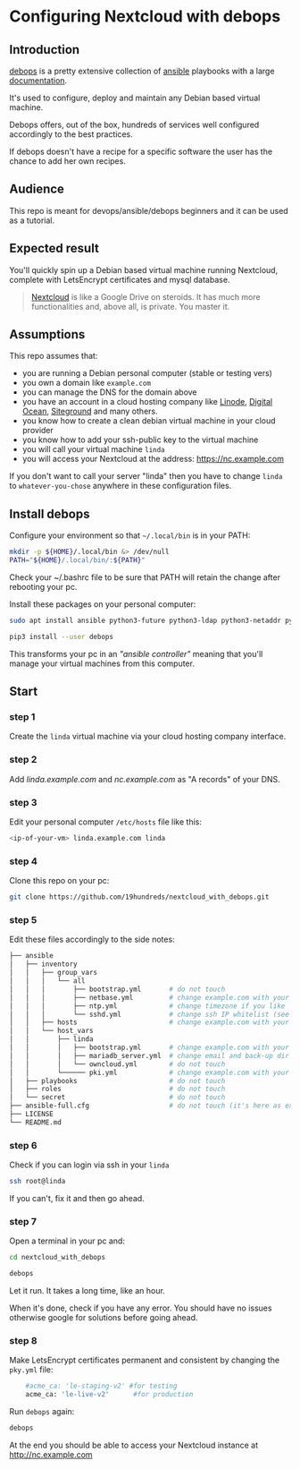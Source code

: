 # Configuring Nextcloud with debops

## Introduction

[debops](https://github.com/debops/debops) is a pretty extensive collection of [ansible](https://www.ansible.com/) playbooks with a large [documentation](https://docs.debops.org/en/master/).

It's used to configure, deploy and maintain any Debian based virtual machine.

Debops offers, out of the box, hundreds of services well configured accordingly to the best practices.

If debops doesn't have a recipe for a specific software the user has the chance to add her own recipes.

## Audience

This repo is meant for devops/ansible/debops beginners and it can be used as a tutorial.

## Expected result

You'll quickly spin up a Debian based virtual machine running Nextcloud, complete with LetsEncrypt certificates and mysql database.

> [Nextcloud](http://nextcloud.org/) is like a Google Drive on steroids. It has much more functionalities and, above all, is private. You master it.

## Assumptions

This repo assumes that:

* you are running a Debian personal computer (stable or testing vers)
* you own a domain like `example.com`
* you can manage the DNS for the domain above
* you have an account in a cloud hosting company like [Linode](https://www.linode.com/), [Digital Ocean](https://digitalocean.com), [Siteground](https://www.siteground.com/) and many others.
* you know how to create a clean debian virtual machine in your cloud provider
* you know how to add your ssh-public key to the virtual machine
* you will call your virtual machine `linda`
* you will access your Nextcloud at the address: https://nc.example.com

If you don't want to call your server "linda" then you have to change `linda` to `whatever-you-chose` anywhere in these configuration files.

## Install debops

Configure your environment so that `~/.local/bin` is in your PATH:

``` bash
mkdir -p ${HOME}/.local/bin &> /dev/null
PATH="${HOME}/.local/bin/:${PATH}"
```

Check your ~/.bashrc file to be sure that PATH will retain the change after rebooting your pc.

Install these packages on your personal computer:

``` bash
sudo apt install ansible python3-future python3-ldap python3-netaddr python3-dnspython python3-passlib python3-pip

pip3 install --user debops
```

This transforms your pc in an _"ansible controller"_ meaning that you'll manage your virtual machines from this computer.

## Start

### step 1
Create the `linda` virtual machine via your cloud hosting company interface.

### step 2

Add _linda.example.com_ and _nc.example.com_ as "A records" of your DNS.

### step 3
Edit your personal computer `/etc/hosts` file like this:

``` bash
<ip-of-your-vm> linda.example.com linda
```

### step 4
Clone this repo on your pc:

``` bash
git clone https://github.com/19hundreds/nextcloud_with_debops.git
```

### step 5
Edit these files accordingly to the side notes:

``` bash
├── ansible
│   ├── inventory
│   │   ├── group_vars
│   │   │   └── all
│   │   │       ├── bootstrap.yml       # do not touch
│   │   │       ├── netbase.yml         # change example.com with your domain
│   │   │       ├── ntp.yml             # change timezone if you like
│   │   │       └── sshd.yml            # change ssh IP whitelist (see below)
│   │   ├── hosts                       # change example.com with your domain
│   │   └── host_vars
│   │       ├── linda
│   │       │   ├── bootstrap.yml       # change example.com with your domain
│   │       │   ├── mariadb_server.yml  # change email and back-up dir as you like
│   │       │   └── owncloud.yml        # do not touch
│   │       └────── pki.yml             # change example.com with your domain
│   ├── playbooks                       # do not touch
│   ├── roles                           # do not touch
│   └── secret                          # do not touch
├── ansible-full.cfg                    # do not touch (it's here as example)
├── LICENSE
└── README.md
```

### step 6

Check if you can login via ssh in your `linda`

``` bash
ssh root@linda
```

If you can't, fix it and then go ahead.

### step 7

Open a terminal in your pc and:

``` bash
cd nextcloud_with_debops

debops
```

Let it run. It takes a long time, like an hour.

When it's done, check if you have any error. You should have no issues otherwise google for solutions before going ahead.

### step 8

Make LetsEncrypt certificates permanent and consistent by changing the `pky.yml` file:

``` bash
    #acme_ca: 'le-staging-v2' #for testing
    acme_ca: 'le-live-v2'      #for production
```

Run `debops` again:

``` bash
debops
```

At the end you should be able to access your Nextcloud instance at http://nc.example.com